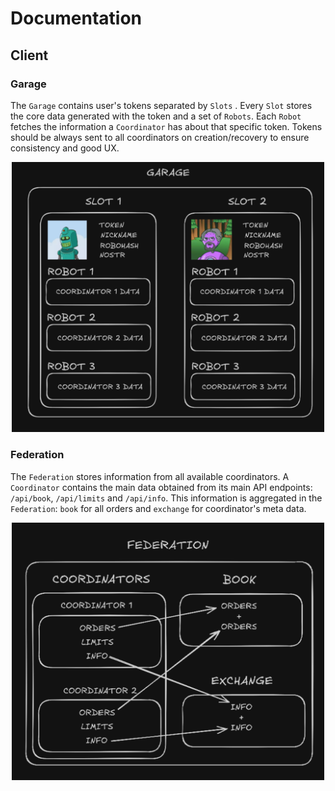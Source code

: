 # Documentation

## Client

### Garage

The `Garage` contains user's tokens separated by `Slots` . Every `Slot` stores the core data generated with the token and a set of `Robots`. Each `Robot` fetches the information a `Coordinator` has about that specific token. Tokens should be always sent to all coordinators on creation/recovery to ensure consistency and good UX. 

<div align="center">
  <img src="/development/assets/garage.png" width="500px">
</div>

### Federation

The `Federation` stores information from all available coordinators. A `Coordinator` contains the main data obtained from its main API endpoints: `/api/book`, `/api/limits` and `/api/info`. This information is aggregated in the `Federation`: `book` for all orders and `exchange` for coordinator's meta data. 

<div align="center">
  <img src="/development/assets/federation.png" width="500px">
</div>
